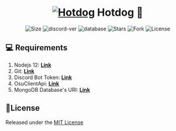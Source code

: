 <h1 align="center">
  <a href="#"><img src="https://i.imgur.com/kIeJdDm.png" alt="Hotdog"></a>
  Hotdog 🌭
</h1>
<p align="center">
    <img alt="Size" src="https://img.shields.io/github/languages/code-size/WilardzySenpai/Hotdog">
    <img alt="discord-ver" src="https://img.shields.io/badge/discord.js-v12.5.3-blue">
    <img alt="database" src="https://img.shields.io/badge/database-mongodb-informational?style=flat&logo=mongodb&logoColor=white&color=blue">
    <img alt="Stars" src="https://img.shields.io/github/stars/WilardzySenpai/Hotdog">
    <img alt="Fork" src="https://img.shields.io/github/forks/WilardzySenpai/Hotdog">
    <img alt="License" src="https://img.shields.io/github/license/WilardzySenpai/Hotdog">
</p>

## 💻 Requirements
1. Nodejs 12: **[Link](https://nodejs.org)**
2. Git: **[Link](https://git-scm.com)**
3. Discord Bot Token: **[Link](https://discord.com/developers/applications)**
4. OsuClientApi: **[Link](https://osu.ppy.sh/home/account/edit#new-oauth-application)**
5. MongoDB Database's URI: **[Link](https://www.mongodb.com)**

## 📖License
Released under the [MIT License](https://github.com/WilardzySenpai/Hotdog/blob/main/LICENSE)

